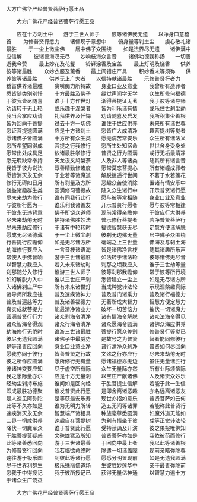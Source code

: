   大方广佛华严经普贤菩萨行愿王品
　　




　　大方广佛花严经普贤菩萨行愿王品

　　应在十方刹土中　　游于三世人师子
　　彼等诸佛我无遗　　以净身口意稽首
　　为修普贤行愿力　　诸佛现于意想中
　　俯身量等刹土尘　　虔心敬礼诸最胜
　　于一尘上微尘佛　　居中佛子众围绕
　　如是法界尽无遗　　诸佛满中应信解
　　彼诸德海叹无尽　　妙响枝海众言音
　　诸佛功德我称扬　　一切善逝我今赞
　　最上妙花及花鬘　　铃铎涂香及宝盖
　　最上灯明及烧香　　供养彼等诸最胜
　　众妙衣服及薰香　　最上间错庄严具
　　积妙香末等须弥　　供养彼等诸最胜
　　供养无上广大者　　以信持献诸最胜
　　乐修普贤行者力　　稽首供养诸最胜
　　贪嗔痴力所持故　　身业口业及意业
　　我曾所有造罪者　　悉皆随类别别忏
　　十方最胜及佛子　　缘觉声闻学无学
　　众生所修何福德　　于彼我皆尽随喜
　　谁于十方作世灯　　渐得菩提证无著
　　我于彼等诸导师　　劝请转于无上轮
　　或乐趣于涅槃者　　皆为利乐诸有情
　　或乐住世刹尘劫　　我当合掌应劝请
　　礼拜供养及忏悔　　劝请随喜及启发
　　我所积集少善根　　皆为回向于菩提
　　过去十方一切佛　　谁住于世应供养
　　未来所有诸世尊　　愿证菩提速圆满
　　应是十方诸刹土　　愿皆广大成清净
　　趣菩提树等觉者　　愿诸佛子皆圆满
　　十方所有众生类　　愿无病苦常安乐
　　众生所有诸法义　　愿所希望同得成
　　菩提之行我修行　　愿所生处知宿命
　　世世舍身受身处　　愿常出处成具足
　　依诸最胜学修行　　普贤之行为圆满
　　戒行无垢最清净　　愿无瑕缺常奉持
　　天龙夜叉鸠槃荼　　人及非人等诸类
　　随其所有诸言音　　我皆于彼为说法
　　淳善精勤修诸度　　愿常莫忘菩提心
　　所有诸幢成罪者　　愿皆消灭永无余
　　于业若等诸魔道　　解脱逍遥行世间
　　不著于水若莲花　　修行无碍如日月
　　所有刹量及方所　　恶趣众苦使消除
　　置诸有情安乐中　　饶益诸趣群生类
　　圆满修习菩提故　　随入众生诸行中
　　开示普贤诸行愿　　尽未来劫为修行
　　谁有同我行此行　　愿与彼等常相随
　　身业口业及意业　　与彼所行愿为一
　　谁乐利我诸善友　　开示普贤行愿者
　　愿与彼等常相逢　　于彼永无违背意
　　佛子所饶众道师　　现前常得亲瞻仰
　　于彼应行大供养　　尽未来劫倦无时
　　护持诸佛胜妙法　　普示修行菩提者
　　若净普贤菩萨行　　尽未来劫应修行
　　于诸有中轮转时　　福德智慧获无尽
　　定慧方便诸解脱　　愿成无尽诸德藏
　　于一尘上微尘刹　　彼刹无边佛无量
　　居中佛子众围绕　　行菩提行应瞻仰
　　如是无尽诸方所　　毫端之上三世量
　　佛海及与刹土海　　劫海修行要应入
　　一言音枝诸语海　　皆是诸佛净言枝
　　随其诸趣所乐声　　常使入于佛音响
　　游于三世诸最胜　　如法转于诸法轮
　　彼等诸佛无尽音　　以智慧力我应入
　　若入未来诸劫时　　刹那之顷我应入
　　谁于三世劫等量　　刹那随分入修行
　　谁游三世人师子　　彼等刹那我瞻仰
　　常于彼等所行境　　如幻解脱力入中
　　谁以三世庄严刹　　悉皆建立一尘上
　　如是无尽诸方所　　入诸佛刹庄严中
　　所有未来诸世灯　　当成种觉转法轮
　　示现涅槃趣真际　　诸导师所我应往
　　普及速疾诸神力　　普及普门诸乘力
　　普及诸行福德力　　普及普遍慈等力
　　普及诸善福德力　　无著所成大智力
　　智慧方便定慧力　　真实成就菩提力
　　能最清净诸业力　　破坏一切苦恼力
　　摧伏一切诸魔力　　圆满普贤行行力
　　诸众刹海令清净　　诸有情海令解脱
　　诸众法海令得见　　诸众智海令得观
　　诸众行海令清净　　诸众愿海令圆满
　　诸佛众海应供养　　劫海修行无倦时
　　谁游三世诸最胜　　菩提行愿众差别
　　修普贤行等觉已　　彼尽无遗我圆满
　　诸佛子中最威势　　是故号之为普贤
　　智者能同修彼行　　是等诸善应回向
　　身业口业意业净　　诸行清净众刹净
　　普贤如何尽回向　　愿我亦同于彼行
　　皆善普贤之行故　　文殊之行亦应行
　　尽未来劫倦无时　　彼之所作应圆满
　　愿所修行无有量　　愿诸福德亦无边
　　虽住无量诸胜行　　彼诸神变要应知
　　尽于虚空所有际　　众生无量际亦然
　　所有业际烦恼际　　我之愿际量亦尔
　　应是十方无量刹　　以宝庄严献诸佛
　　人及诸贤众妙乐　　经劫尘刹持布施
　　谁闻如是回向经　　于胜菩提生信解
　　若能于此一生信　　即成最胜功德聚
　　谁发普贤此行愿　　是即舍离诸恶趣
　　亦名远离诸恶友　　是人速见阿弥陀
　　是等获最安乐寿　　现世亦招如意乐
　　普贤菩萨如云何　　此等不久亦如是
　　谁为无明力所转　　造五无间等诸罪
　　若能称此普贤行　　速疾消灭永无余
　　智慧端严诸相具　　种族毫尊悉圆满
　　如魔外道无能如　　三界一切咸供养
　　速趣自在菩提树　　为利有情坐于彼
　　成等正觉转法轮　　降伏一切魔军众
　　谁于普贤此行愿　　受持读诵及开演
　　彼之果报唯佛知　　于胜菩提莫疑惑
　　文殊雄猛及所知　　普贤菩萨亦如是
　　我依彼范而修行　　此等诸善悉回向
　　游于三世诸最善　　于回向中最上者
　　我以此等诸善根　　为修普贤行回向
　　我若临欲命终时　　除遣一切诸盖障
　　现前亲睹弥陀尊　　速往游于极乐国
　　到彼此等诸行愿　　愿悉分明皆现前
　　如是无遗我圆满　　尽于世界利群生
　　极乐殊丽佛道场　　生彼胜妙莲华中
　　亲于最善弥陀前　　愿我于中得授记
　　我于彼所授记已　　获得无量亿神通
　　以智慧力遍十方　　于诸众生广饶益


　　大方广佛花严经普贤菩萨行愿王品


